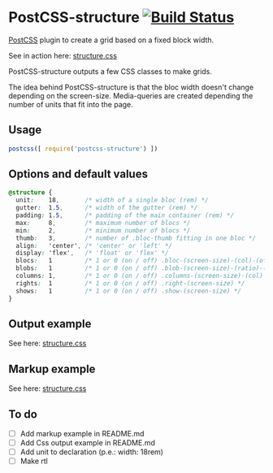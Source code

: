 # PostCSS-structure [![Build Status][ci-img]][ci]

[PostCSS] plugin to create a grid based on a fixed block width.

See in action here: [structure.css](http://francoisromain.github.io/structure.css/#grids)

[PostCSS]: https://github.com/postcss/postcss
[ci-img]:  https://travis-ci.org/francoisromain/postcss-structure.svg
[ci]:      https://travis-ci.org/francoisromain/postcss-structure

PostCSS-structure outputs a few CSS classes to make grids. 

The idea behind PostCSS-structure is that the bloc width doesn't change depending on the screen-size. Media-queries are created depending the number of units that fit into the page. 

## Usage

``` js
postcss([ require('postcss-structure') ])
```

## Options and default values

``` css
@structure {
  unit:    18,       /* width of a single bloc (rem) */  
  gutter:  1.5,      /* width of the gutter (rem) */  
  padding: 1.5,      /* padding of the main container (rem) */  
  max:     8,        /* maximum number of blocs */ 
  min:     2,        /* minimum number of blocs */  
  thumb:   3,        /* number of .bloc-thumb fitting in one bloc */ 
  align:   'center', /* 'center' or 'left' */     
  display: 'flex',   /* 'float' or 'flex' */
  blocs:   1         /* 1 or 0 (on / off) .bloc-(screen-size)-(col)-(offset) */
  blobs:   1         /* 1 or 0 (on / off) .blob-(screen-size)-(ratio)-(total) */
  columns: 1,        /* 1 or 0 (on / off) .columns-(screen-size)-(col) */
  rights:  1         /* 1 or 0 (on / off) .right-(screen-size) */
  shows:   1         /* 1 or 0 (on / off) .show-(screen-size) */
}
```

## Output example

See here: [structure.css](https://github.com/francoisromain/structure.css/blob/gh-pages/dist/css/styles.css#L1286)


## Markup example

See here: [structure.css](https://github.com/francoisromain/structure.css/blob/gh-pages/index.html#L265)


## To do

- [ ] Add markup example in README.md
- [ ] Add Css output example in README.md
- [ ] Add unit to declaration (p.e.: width: 18rem) 
- [ ] Make rtl
